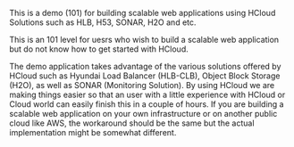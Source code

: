 This is a demo (101) for building scalable web applications using HCloud Solutions such as HLB, H53, SONAR, H2O and etc. 

This is an 101 level for uesrs who wish to build a scalable web application but do not know how to get started with HCloud.

The demo application takes advantage of the various solutions offered by HCloud such as Hyundai Load Balancer (HLB-CLB), Object Block Storage (H2O), as well as SONAR (Monitoring Solution). By using HCloud we are making things easier so that an user with a little experience with HCloud or Cloud world can easily finish this in a couple of hours. If you are building a scalable web application on your own infrastructure or on another public cloud like AWS, the workaround should be the same but the actual implementation might be somewhat different.


